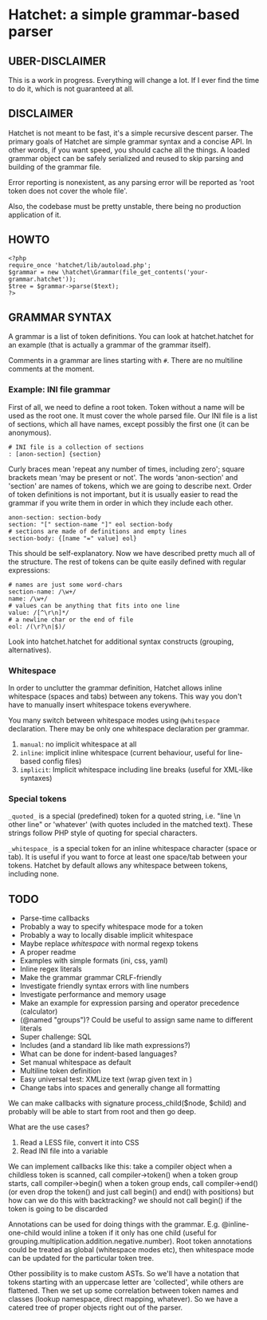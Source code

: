 # Hatchet: a simple grammar-based parser

## UBER-DISCLAIMER

This is a work in progress. Everything will change a lot. If I ever find
the time to do it, which is not guaranteed at all.

## DISCLAIMER

Hatchet is not meant to be fast, it's a simple recursive descent parser.
The primary goals of Hatchet are simple grammar syntax and a concise API.
In other words, if you want speed, you should cache all the things.
A loaded grammar object can be safely serialized and reused to skip
parsing and building of the grammar file.

Error reporting is nonexistent, as any parsing error will be reported as
'root token does not cover the whole file'.

Also, the codebase must be pretty unstable, there being no production
application of it.

## HOWTO

    <?php
	require_once 'hatchet/lib/autoload.php';
    $grammar = new \hatchet\Grammar(file_get_contents('your-grammar.hatchet'));
    $tree = $grammar->parse($text);
    ?>

## GRAMMAR SYNTAX

A grammar is a list of token definitions. You can look at hatchet.hatchet
for an example (that is actually a grammar of the grammar itself).

Comments in a grammar are lines starting with `#`. There are no multiline
comments at the moment.

### Example: INI file grammar

First of all, we need to define a root token. Token without a name will be used
as the root one. It must cover the whole parsed file. Our INI file is a list of
sections, which all have names, except possibly the first one (it can be
anonymous).

    # INI file is a collection of sections
    : [anon-section] {section}

Curly braces mean 'repeat any number of times, including zero'; square brackets
mean 'may be present or not'. The words 'anon-section' and 'section' are names
of tokens, which we are going to describe next. Order of token definitions is
not important, but it is usually easier to read the grammar if you write them
in order in which they include each other.

	anon-section: section-body
    section: "[" section-name "]" eol section-body
    # sections are made of definitions and empty lines
    section-body: {[name "=" value] eol}

This should be self-explanatory. Now we have described pretty much all of the
structure. The rest of tokens can be quite easily defined with regular
expressions:

	# names are just some word-chars
    section-name: /\w+/
    name: /\w+/
    # values can be anything that fits into one line
    value: /[^\r\n]*/
    # a newline char or the end of file
    eol: /(\r?\n|$)/

Look into hatchet.hatchet for additional syntax constructs (grouping,
alternatives).

### Whitespace

In order to unclutter the grammar definition, Hatchet allows inline whitespace
(spaces and tabs) between any tokens. This way you don't have to manually
insert whitespace tokens everywhere.

You many switch between whitespace modes using `@whitespace` declaration.
There may be only one whitespace declaration per grammar.

 1. `manual`: no implicit whitespace at all
 2. `inline`: implicit inline whitespace (current behaviour, useful for
    line-based config files)
 3. `implicit`: Implicit whitespace including line breaks (useful for XML-like
    syntaxes)

### Special tokens

`_quoted_` is a special (predefined) token for a quoted string, i.e.
"line \n other line" or 'whatever' (with quotes included in the matched text).
These strings follow PHP style of quoting for special characters.

`_whitespace_` is a special token for an inline whitespace character (space or
tab). It is useful if you want to force at least one space/tab between your
tokens. Hatchet by default allows any whitespace between tokens, including none.

## TODO

 * Parse-time callbacks
 * Probably a way to specify whitespace mode for a token
 * Probably a way to locally disable implicit whitespace
 * Maybe replace _whitespace_ with normal regexp tokens
 * A proper readme
 * Examples with simple formats (ini, css, yaml)
 * Inline regex literals
 * Make the grammar grammar CRLF-friendly
 * Investigate friendly syntax errors with line numbers
 * Investigate performance and memory usage
 * Make an example for expression parsing and operator precedence (calculator)
 * (@named "groups")? Could be useful to assign same name to different literals
 * Super challenge: SQL
 * Includes (and a standard lib like math expressions?)
 * What can be done for indent-based languages?
 * Set manual whitespace as default
 * Multiline token definition
 * Easy universal test: XMLize text (wrap given text in <Token></Token>)
 * Change tabs into spaces and generally change all formatting

We can make callbacks with signature process_child($node, $child)
and probably will be able to start from root and then go deep.

What are the use cases?

 1. Read a LESS file, convert it into CSS
 2. Read INI file into a variable

We can implement callbacks like this:
take a compiler object
when a childless token is scanned, call compiler->token()
when a token group starts, call compiler->begin()
when a token group ends, call compiler->end()
(or even drop the token() and just call begin() and end() with positions)
but how can we do this with backtracking? we should not call begin() if the
token is going to be discarded

Annotations can be used for doing things with the grammar.
E.g. @inline-one-child would inline a token if it only has one child
(useful for grouping.multiplication.addition.negative.number).
Root token annotations could be treated as global (whitespace modes etc),
then whitespace mode can be updated for the particular token tree.

Other possibility is to make custom ASTs. So we'll have a notation that
tokens starting with an uppercase letter are 'collected', while others
are flattened. Then we set up some correlation between token names and
classes (lookup namespace, direct mapping, whatever). So we have a catered
tree of proper objects right out of the parser.
